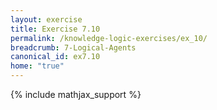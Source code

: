 ```yaml
---
layout: exercise
title: Exercise 7.10
permalink: /knowledge-logic-exercises/ex_10/
breadcrumb: 7-Logical-Agents
canonical_id: ex7.10
home: "true"
---
```


{% include mathjax_support %}


